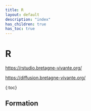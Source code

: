 ```yaml
---
title: R
layout: default
description: "index"
has_children: true
has_toc: true
---
```



# R

https://rstudio.bretagne-vivante.org/

https://diffusion.bretagne-vivante.org/


{:toc}

## Formation


